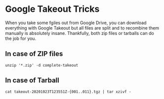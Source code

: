 Google Takeout Tricks
=====================

When you take some fgiles out from Google Drive, you can download everything with Google
Takeout but all files are split and to recombine them manually is absolutely insane.
Thankfully, both zip files or tarballs can do the job for you.

In case of ZIP files
--------------------

    unzip '*.zip' -d complete-takeout

In case of Tarball
------------------

    cat takeout-20201023T123551Z-{001..011}.tgz | tar xzivf -

